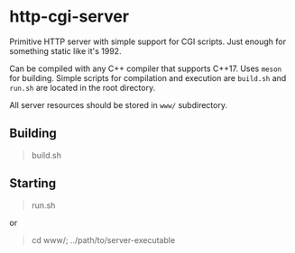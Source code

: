 # http-cgi-server
Primitive HTTP server with simple support for CGI scripts. Just enough for something static like it's 1992.

Can be compiled with any C++ compiler that supports C++17. Uses `meson` for building.
Simple scripts for compilation and execution are `build.sh` and `run.sh` are located in
the root directory.

All server resources should be stored in `www/` subdirectory.

## Building
> build.sh

## Starting
> run.sh

or 

> cd www/; ../path/to/server-executable
